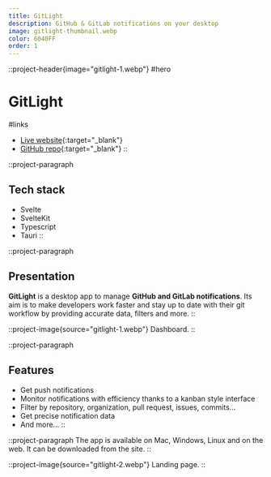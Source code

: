 ```yaml
---
title: GitLight
description: GitHub & GitLab notifications on your desktop
image: gitlight-thumbnail.webp
color: 6040FF
order: 1
---
```


::project-header{image="gitlight-1.webp"}
#hero
# GitLight

#links
- [Live website](https://gitlight.app/){:target="_blank"}
- [GitHub repo](https://github.com/colinlienard/gitlight){:target="_blank"}
::

::project-paragraph
## Tech stack

- Svelte
- SvelteKit
- Typescript
- Tauri
::

::project-paragraph
## Presentation

**GitLight** is a desktop app to manage **GitHub and GitLab notifications**. Its aim is to make developers work faster and stay up to date with their git workflow by providing accurate data, filters and more.
::

::project-image{source="gitlight-1.webp"}
Dashboard.
::

::project-paragraph
## Features

- Get push notifications
- Monitor notifications with efficiency thanks to a kanban style interface
- Filter by repository, organization, pull request, issues, commits...
- Get precise notification data
- And more...
::

::project-paragraph
The app is available on Mac, Windows, Linux and on the web. It can be downloaded from the site.
::

::project-image{source="gitlight-2.webp"}
Landing page.
::
